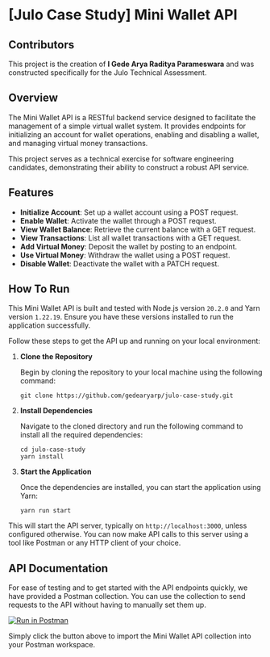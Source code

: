 # [Julo Case Study] Mini Wallet API

## Contributors

This project is the creation of **I Gede Arya Raditya Parameswara** and was constructed specifically for the Julo Technical Assessment.

## Overview

The Mini Wallet API is a RESTful backend service designed to facilitate the management of a simple virtual wallet system. It provides endpoints for initializing an account for wallet operations, enabling and disabling a wallet, and managing virtual money transactions.

This project serves as a technical exercise for software engineering candidates, demonstrating their ability to construct a robust API service.

## Features

- **Initialize Account**: Set up a wallet account using a POST request.
- **Enable Wallet**: Activate the wallet through a POST request.
- **View Wallet Balance**: Retrieve the current balance with a GET request.
- **View Transactions**: List all wallet transactions with a GET request.
- **Add Virtual Money**: Deposit the wallet by posting to an endpoint.
- **Use Virtual Money**: Withdraw the wallet using a POST request.
- **Disable Wallet**: Deactivate the wallet with a PATCH request.

## How To Run

This Mini Wallet API is built and tested with Node.js version `20.2.0` and Yarn version `1.22.19`. Ensure you have these versions installed to run the application successfully.

Follow these steps to get the API up and running on your local environment:

1. **Clone the Repository**

   Begin by cloning the repository to your local machine using the following command:
    ```
    git clone https://github.com/gedearyarp/julo-case-study.git
    ```
2. **Install Dependencies**

    Navigate to the cloned directory and run the following command to install all the required dependencies:
    ```
    cd julo-case-study
    yarn install
    ```
3. **Start the Application**

    Once the dependencies are installed, you can start the application using Yarn:
    ```
    yarn run start
    ```

This will start the API server, typically on `http://localhost:3000`, unless configured otherwise. You can now make API calls to this server using a tool like Postman or any HTTP client of your choice.

## API Documentation

For ease of testing and to get started with the API endpoints quickly, we have provided a Postman collection. You can use the collection to send requests to the API without having to manually set them up.

[![Run in Postman](https://run.pstmn.io/button.svg)](https://www.postman.com/sarpras/workspace/sharing-workspace/collection/15708562-7595e312-6c8a-438a-b24e-9d4f5bf01ac8?action=share&creator=15708562)

Simply click the button above to import the Mini Wallet API collection into your Postman workspace.
